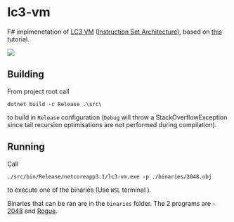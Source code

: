 # lc3-vm

F# implmenetation of [LC3 VM](https://en.wikipedia.org/wiki/Little_Computer_3) ([Instruction Set Architecture](https://justinmeiners.github.io/lc3-vm/supplies/lc3-isa.pdf)), based on [this](https://justinmeiners.github.io/lc3-vm/) tutorial.

![](https://media.giphy.com/media/4Y8UNE1QIQWqaqinQn/source.gif)

## Building

From project root call 

```
dotnet build -c Release .\src\
```

to build in `Release` configuration (`Debug` will throw a StackOverflowException since tail recursion optimisations are not performed during compilation).


## Running

Call 


```
./src/bin/Release/netcoreapp3.1/lc3-vm.exe -p ./binaries/2048.obj
```

to execute one of the binaries (Use `WSL` terminal ).

Binaries that can be ran are in the `binaries` folder. The 2 programs are - [2048](https://github.com/rpendleton/lc3-2048) and [Rogue](https://github.com/justinmeiners/lc3-rogue). 

